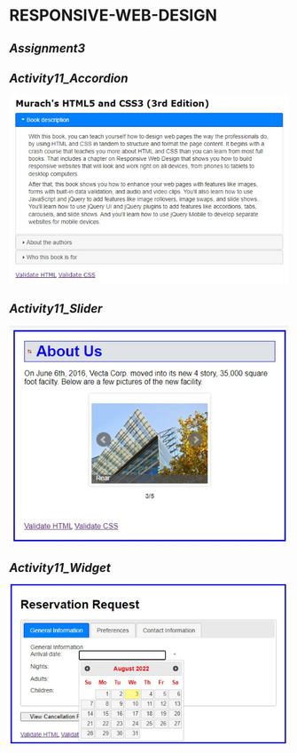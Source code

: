 # RESPONSIVE-WEB-DESIGN
## _Assignment3_

## _Activity11_Accordion_
 
![screenshot](https://github.com/flashomer/RESPONSIVE-WEB-DESIGN/blob/main/YILDIRIM-Assignment3/Activity11_Accordion/Screenshot.jpg)


## _Activity11_Slider_
 
![screenshot](https://github.com/flashomer/RESPONSIVE-WEB-DESIGN/blob/main/YILDIRIM-Assignment3/Activity11_Slider/Screenshot.jpg)

## _Activity11_Widget_
 
![screenshot](https://github.com/flashomer/RESPONSIVE-WEB-DESIGN/blob/main/YILDIRIM-Assignment3/Activity11_Widget/Screenshot.jpg)